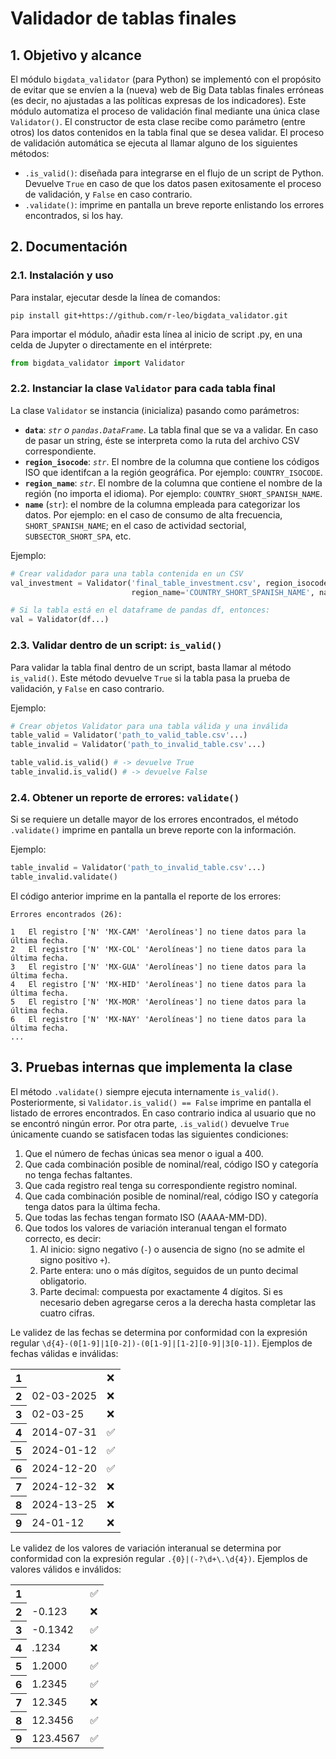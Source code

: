 # Validador de tablas finales

## 1. Objetivo y alcance

El módulo `bigdata_validator` (para Python) se implementó con el propósito de evitar que se envíen a la (nueva) web de Big Data tablas finales erróneas (es decir, no ajustadas a las políticas expresas de los indicadores). Este módulo automatiza el proceso de validación final mediante una única clase `Validator()`. El constructor de esta clase recibe como parámetro (entre otros) los datos contenidos en la tabla final que se desea validar. El proceso de validación automática se ejecuta al llamar alguno de los siguientes métodos:

* `.is_valid()`: diseñada para integrarse en el flujo de un script de Python. Devuelve `True` en caso de que los datos pasen exitosamente el proceso de validación, y `False` en caso contrario.
* `.validate()`: imprime en pantalla un breve reporte enlistando los errores encontrados, si los hay.

## 2. Documentación

### 2.1. Instalación y uso

Para instalar, ejecutar desde la línea de comandos:

```
pip install git+https://github.com/r-leo/bigdata_validator.git
```

Para importar el módulo, añadir esta línea al inicio de script .py, en una celda de Jupyter o directamente en el intérprete:

```python
from bigdata_validator import Validator
```

### 2.2. Instanciar la clase `Validator` para cada tabla final

La clase `Validator` se instancia (inicializa) pasando como parámetros:

* **`data`**: *`str` o `pandas.DataFrame`*. La tabla final que se va a validar. En caso de pasar un string, éste se interpreta como la ruta del archivo CSV correspondiente.
* **`region_isocode`**: *`str`*. El nombre de la columna que contiene los códigos ISO que identifcan a la región geográfica. Por ejemplo: `COUNTRY_ISOCODE`.
* **`region_name`**: *`str`*. El nombre de la columna que contiene el nombre de la región (no importa el idioma). Por ejemplo: `COUNTRY_SHORT_SPANISH_NAME`.
* **`name`** (`str`): el nombre de la columna empleada para categorizar los datos. Por ejemplo: en el caso de consumo de alta frecuencia, `SHORT_SPANISH_NAME`; en el caso de actividad sectorial, `SUBSECTOR_SHORT_SPA`, etc.

Ejemplo:

```python
# Crear validador para una tabla contenida en un CSV
val_investment = Validator('final_table_investment.csv', region_isocode='COUNTRY_ISOCODE',
                           region_name='COUNTRY_SHORT_SPANISH_NAME', name='SHORT_SPANISH_NAME')

# Si la tabla está en el dataframe de pandas df, entonces:
val = Validator(df...)
```

### 2.3. Validar dentro de un script: `is_valid()`

Para validar la tabla final dentro de un script, basta llamar al método `is_valid()`. Este método devuelve `True` si la tabla pasa la prueba de validación, y `False` en caso contrario.

Ejemplo:

```python
# Crear objetos Validator para una tabla válida y una inválida
table_valid = Validator('path_to_valid_table.csv'...)
table_invalid = Validator('path_to_invalid_table.csv'...)

table_valid.is_valid() # -> devuelve True
table_invalid.is_valid() # -> devuelve False
```

### 2.4. Obtener un reporte de errores: `validate()`

Si se requiere un detalle mayor de los errores encontrados, el método `.validate()` imprime en pantalla un breve reporte con la información.

Ejemplo:

```python
table_invalid = Validator('path_to_invalid_table.csv'...)
table_invalid.validate()
```

El código anterior imprime en la pantalla el reporte de los errores:

```
Errores encontrados (26):

1	El registro ['N' 'MX-CAM' 'Aerolíneas'] no tiene datos para la última fecha.
2	El registro ['N' 'MX-COL' 'Aerolíneas'] no tiene datos para la última fecha.
3	El registro ['N' 'MX-GUA' 'Aerolíneas'] no tiene datos para la última fecha.
4	El registro ['N' 'MX-HID' 'Aerolíneas'] no tiene datos para la última fecha.
5	El registro ['N' 'MX-MOR' 'Aerolíneas'] no tiene datos para la última fecha.
6	El registro ['N' 'MX-NAY' 'Aerolíneas'] no tiene datos para la última fecha.
...
```

## 3. Pruebas internas que implementa la clase

El método `.validate()` siempre ejecuta internamente `is_valid()`. Posteriormente, si `Validator.is_valid() == False` imprime en pantalla el listado de errores encontrados. En caso contrario indica al usuario que no se encontró ningún error. Por otra parte, `.is_valid()` devuelve `True` únicamente cuando se satisfacen todas las siguientes condiciones:

1. Que el número de fechas únicas sea menor o igual a 400.
1. Que cada combinación posible de nominal/real, código ISO y categoría no tenga fechas faltantes.
1. Que cada registro real tenga su correspondiente registro nominal.
1. Que cada combinación posible de nominal/real, código ISO y categoría tenga datos para la última fecha.
1. Que todas las fechas tengan formato ISO (AAAA-MM-DD).
1. Que todos los valores de variación interanual tengan el formato correcto, es decir:
   1. Al inicio: signo negativo (`-`) o ausencia de signo (no se admite el signo positivo `+`).
   1. Parte entera: uno o más dígitos, seguidos de un punto decimal obligatorio.
   1. Parte decimal: compuesta por exactamente 4 dígitos. Si es necesario deben agregarse ceros a la derecha hasta completar las cuatro cifras.

Le validez de las fechas se determina por conformidad con la expresión regular `\d{4}-(0[1-9]|1[0-2])-(0[1-9]|[1-2][0-9]|3[0-1])`. Ejemplos de fechas válidas e inválidas:

<table id="T_6b266">  <thead>  </thead>  <tbody>    <tr>      <th id="T_6b266_level0_row0" class="row_heading level0 row0" >1</th>      <td id="T_6b266_row0_col0" class="data row0 col0" ></td>      <td id="T_6b266_row0_col1" class="data row0 col1" >❌</td>    </tr>    <tr>      <th id="T_6b266_level0_row1" class="row_heading level0 row1" >2</th>      <td id="T_6b266_row1_col0" class="data row1 col0" >02-03-2025</td>      <td id="T_6b266_row1_col1" class="data row1 col1" >❌</td>    </tr>    <tr>      <th id="T_6b266_level0_row2" class="row_heading level0 row2" >3</th>      <td id="T_6b266_row2_col0" class="data row2 col0" >02-03-25</td>      <td id="T_6b266_row2_col1" class="data row2 col1" >❌</td>    </tr>    <tr>      <th id="T_6b266_level0_row3" class="row_heading level0 row3" >4</th>      <td id="T_6b266_row3_col0" class="data row3 col0" >2014-07-31</td>      <td id="T_6b266_row3_col1" class="data row3 col1" >✅</td>    </tr>    <tr>      <th id="T_6b266_level0_row4" class="row_heading level0 row4" >5</th>      <td id="T_6b266_row4_col0" class="data row4 col0" >2024-01-12</td>      <td id="T_6b266_row4_col1" class="data row4 col1" >✅</td>    </tr>    <tr>      <th id="T_6b266_level0_row5" class="row_heading level0 row5" >6</th>      <td id="T_6b266_row5_col0" class="data row5 col0" >2024-12-20</td>      <td id="T_6b266_row5_col1" class="data row5 col1" >✅</td>    </tr>    <tr>      <th id="T_6b266_level0_row6" class="row_heading level0 row6" >7</th>      <td id="T_6b266_row6_col0" class="data row6 col0" >2024-12-32</td>      <td id="T_6b266_row6_col1" class="data row6 col1" >❌</td>    </tr>    <tr>      <th id="T_6b266_level0_row7" class="row_heading level0 row7" >8</th>      <td id="T_6b266_row7_col0" class="data row7 col0" >2024-13-25</td>      <td id="T_6b266_row7_col1" class="data row7 col1" >❌</td>    </tr>    <tr>      <th id="T_6b266_level0_row8" class="row_heading level0 row8" >9</th>      <td id="T_6b266_row8_col0" class="data row8 col0" >24-01-12</td>      <td id="T_6b266_row8_col1" class="data row8 col1" >❌</td>    </tr>  </tbody></table>

Le validez de los valores de variación interanual se determina por conformidad con la expresión regular `.{0}|(-?\d+\.\d{4})`. Ejemplos de valores válidos e inválidos:

<table id="T_98fad">  <thead>  </thead>  <tbody>    <tr>      <th id="T_98fad_level0_row0" class="row_heading level0 row0" >1</th>      <td id="T_98fad_row0_col0" class="data row0 col0" ></td>      <td id="T_98fad_row0_col1" class="data row0 col1" >✅</td>    </tr>    <tr>      <th id="T_98fad_level0_row1" class="row_heading level0 row1" >2</th>      <td id="T_98fad_row1_col0" class="data row1 col0" >-0.123</td>      <td id="T_98fad_row1_col1" class="data row1 col1" >❌</td>    </tr>    <tr>      <th id="T_98fad_level0_row2" class="row_heading level0 row2" >3</th>      <td id="T_98fad_row2_col0" class="data row2 col0" >-0.1342</td>      <td id="T_98fad_row2_col1" class="data row2 col1" >✅</td>    </tr>    <tr>      <th id="T_98fad_level0_row3" class="row_heading level0 row3" >4</th>      <td id="T_98fad_row3_col0" class="data row3 col0" >.1234</td>      <td id="T_98fad_row3_col1" class="data row3 col1" >❌</td>    </tr>    <tr>      <th id="T_98fad_level0_row4" class="row_heading level0 row4" >5</th>      <td id="T_98fad_row4_col0" class="data row4 col0" >1.2000</td>      <td id="T_98fad_row4_col1" class="data row4 col1" >✅</td>    </tr>    <tr>      <th id="T_98fad_level0_row5" class="row_heading level0 row5" >6</th>      <td id="T_98fad_row5_col0" class="data row5 col0" >1.2345</td>      <td id="T_98fad_row5_col1" class="data row5 col1" >✅</td>    </tr>    <tr>      <th id="T_98fad_level0_row6" class="row_heading level0 row6" >7</th>      <td id="T_98fad_row6_col0" class="data row6 col0" >12.345</td>      <td id="T_98fad_row6_col1" class="data row6 col1" >❌</td>    </tr>    <tr>      <th id="T_98fad_level0_row7" class="row_heading level0 row7" >8</th>      <td id="T_98fad_row7_col0" class="data row7 col0" >12.3456</td>      <td id="T_98fad_row7_col1" class="data row7 col1" >✅</td>    </tr>    <tr>      <th id="T_98fad_level0_row8" class="row_heading level0 row8" >9</th>      <td id="T_98fad_row8_col0" class="data row8 col0" >123.4567</td>      <td id="T_98fad_row8_col1" class="data row8 col1" >✅</td>    </tr>  </tbody></table>
